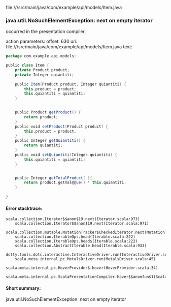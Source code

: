 file://<WORKSPACE>/src/main/java/com/example/api/models/Item.java
### java.util.NoSuchElementException: next on empty iterator

occurred in the presentation compiler.

action parameters:
offset: 630
uri: file://<WORKSPACE>/src/main/java/com/example/api/models/Item.java
text:
```scala
package com.example.api.models;

public class Item {
    private Product product;
    private Integer quiantiti;
    
    public Item(Product product, Integer quiantiti) {
        this.product = product;
        this.quiantiti = quiantiti;
    }

    
    public Product getProduct() {
        return product;
    }
    public void setProduct(Product product) {
        this.product = product;
    }
    public Integer getQuiantiti() {
        return quiantiti;
    }
    public void setQuiantiti(Integer quiantiti) {
        this.quiantiti = quiantiti;
    }


    public Integer getTotalProduct( ){
        return product.getVal@@ue() * this.quiantiti;
    }
    
}

```



#### Error stacktrace:

```
scala.collection.Iterator$$anon$19.next(Iterator.scala:973)
	scala.collection.Iterator$$anon$19.next(Iterator.scala:971)
	scala.collection.mutable.MutationTracker$CheckedIterator.next(MutationTracker.scala:76)
	scala.collection.IterableOps.head(Iterable.scala:222)
	scala.collection.IterableOps.head$(Iterable.scala:222)
	scala.collection.AbstractIterable.head(Iterable.scala:933)
	dotty.tools.dotc.interactive.InteractiveDriver.run(InteractiveDriver.scala:168)
	scala.meta.internal.pc.MetalsDriver.run(MetalsDriver.scala:45)
	scala.meta.internal.pc.HoverProvider$.hover(HoverProvider.scala:34)
	scala.meta.internal.pc.ScalaPresentationCompiler.hover$$anonfun$1(ScalaPresentationCompiler.scala:342)
```
#### Short summary: 

java.util.NoSuchElementException: next on empty iterator